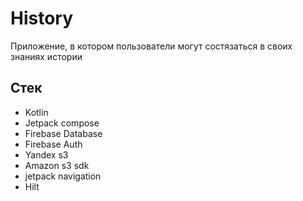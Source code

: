 # History

Приложение, в котором пользователи могут состязаться в своих знаниях истории

## Стек
- Kotlin
- Jetpack compose
- Firebase Database
- Firebase Auth
- Yandex s3
- Amazon s3 sdk
- jetpack navigation
- Hilt